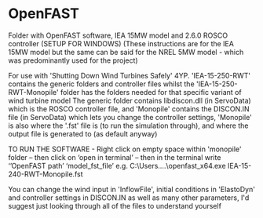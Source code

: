 # OpenFAST
Folder with OpenFAST software, IEA 15MW model and 2.6.0 ROSCO controller (SETUP FOR WINDOWS)
(These instructions are for the IEA 15MW model but the same can be said for the NREL 5MW model - which was predominantly used for the project)

For use with 'Shutting Down Wind Turbines Safely' 4YP. 'IEA-15-250-RWT' contains the generic folders and controller files whilst the 'IEA-15-250-RWT-Monopile' folder has the folders needed for that specific variant of wind turbine model
The generic folder contains libdiscon.dll (in ServoData) which is the ROSCO controller file, and 'Monopile' contains the DISCON.IN file (in ServoData) which lets you change the controller settings, 'Monopile' is also where the '.fst' file is (to run the simulation through), and where the output file is generated to (as default anyway)

TO RUN THE SOFTWARE - Right click on empty space within 'monopile' folder – then click on ‘open in terminal’ – then in the terminal write ‘’OpenFAST path’ ‘model_fst_file’ e.g. C:\Users....\openfast_x64.exe IEA-15-240-RWT-Monopile.fst

You can change the wind input in 'InflowFile', initial conditions in 'ElastoDyn' and controller settings in DISCON.IN as well as many other parameters, I'd suggest just looking through all of the files to understand yourself
